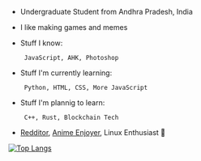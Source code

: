 <!--
**Vignesh-Vin/vignesh-vin** is a ✨ _special_ ✨ repository because its `README.md` (this file) appears on your GitHub profile.

Here are some ideas to get you started:

- 🔭 I’m currently working on ...
- 🌱 I’m currently learning ...
- 👯 I’m looking to collaborate on ...
- 🤔 I’m looking for help with ...
- 💬 Ask me about ...
- 📫 How to reach me: ...
- 😄 Pronouns: ...
- ⚡ Fun fact: ...
-->

 - Undergraduate Student from Andhra Pradesh, India
 - I like making games and memes
 - Stuff I know:
	
		JavaScript, AHK, Photoshop
 - Stuff I'm currently learning:
  
		Python, HTML, CSS, More JavaScript
 - Stuff I'm plannig to learn:
 
		C++, Rust, Blockchain Tech
 - [Redditor](https://www.reddit.com/user/vignesh_vin_7901/), [Anime Enjoyer](https://anilist.co/user/5654551), Linux Enthusiast 🐧


[![Top Langs](https://github-readme-stats.vercel.app/api/top-langs/?username=vignesh-vin&layout=compact)](https://github.com/anuraghazra/github-readme-stats)
